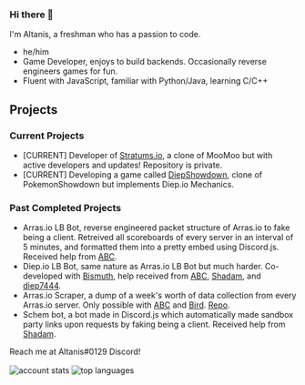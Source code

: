 <!--
**CoderSudaWuda/CoderSudaWuda** is a ✨ _special_ ✨ repository because its `README.md` (this file) appears on your GitHub profile.

Here are some ideas to get you started:

- 🔭 I’m currently working on ...
- 🌱 I’m currently learning ...
- 👯 I’m looking to collaborate on ...
- 🤔 I’m looking for help with ...
- 💬 Ask me about ...
- 📫 How to reach me: ...
- 😄 Pronouns: ...
- ⚡ Fun fact: ...
-->

### Hi there 👋
I'm Altanis, a freshman who has a passion to code.

- he/him
- Game Developer, enjoys to build backends. Occasionally reverse engineers games for fun.
- Fluent with JavaScript, familiar with Python/Java, learning C/C++

## Projects
### Current Projects 
- [CURRENT] Developer of [Stratums.io](https://stratums.io), a clone of MooMoo but with active developers and updates! Repository is private.
- [CURRENT] Developing a game called [DiepShowdown](https://github.com/CoderSudaWuda/DiepShowdown), clone of PokemonShowdown but implements Diep.io Mechanics.
### Past Completed Projects
- Arras.io LB Bot, reverse engineered packet structure of Arras.io to fake being a client. Retreived all scoreboards of every server in an interval of 5 minutes, and formatted them into a pretty embed using Discord.js. Received help from [ABC](https://github.com/ABCxFF).
- Diep.io LB Bot, same nature as Arras.io LB Bot but much harder. Co-developed with [Bismuth](https://github.com/fractallized), help received from [ABC](https://github.com/ABCxFF), [Shadam](https://github.com/supahero1), and [diep7444](https://github.com/diepiodiscord).
- Arras.io Scraper, a dump of a week's worth of data collection from every Arras.io server. Only possible with [ABC](https://github.com/ABCxFF) and [Bird](https://github.com/lolbird). [Repo](https://github.com/ABCxFF/db).
- Schem bot, a bot made in Discord.js which automatically made sandbox party links upon requests by faking being a client. Received help from [Shadam](https://github.com/supahero1).

Reach me at Altanis#0129 Discord!

<img 
  align="center" 
  src="https://github-readme-stats.vercel.app/api?username=Altanis&show_icons=true&theme=cobalt&count_private=true" 
  alt="account stats"
  />
<img 
  align="center" 
  src="https://github-readme-stats.vercel.app/api/top-langs/?username=Altanis&layout=compact&theme=cobalt&langs_count=2" 
  alt="top languages" />
